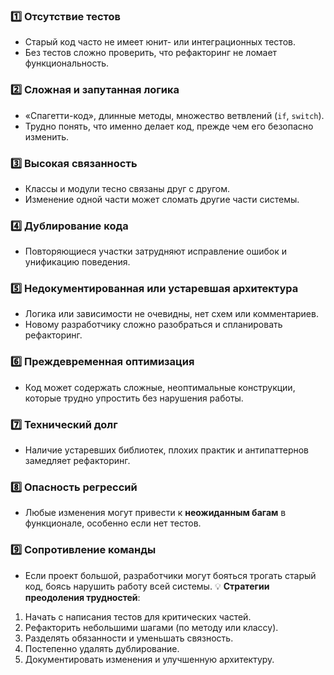 ### 1️⃣ **Отсутствие тестов**
- Старый код часто не имеет юнит- или интеграционных тестов.
- Без тестов сложно проверить, что рефакторинг не ломает функциональность.
### 2️⃣ **Сложная и запутанная логика**
- «Спагетти-код», длинные методы, множество ветвлений (`if`, `switch`).
- Трудно понять, что именно делает код, прежде чем его безопасно изменить.
### 3️⃣ **Высокая связанность**
- Классы и модули тесно связаны друг с другом.
- Изменение одной части может сломать другие части системы.
### 4️⃣ **Дублирование кода**
- Повторяющиеся участки затрудняют исправление ошибок и унификацию поведения.
### 5️⃣ **Недокументированная или устаревшая архитектура**
- Логика или зависимости не очевидны, нет схем или комментариев.
- Новому разработчику сложно разобраться и спланировать рефакторинг.
### 6️⃣ **Преждевременная оптимизация**
- Код может содержать сложные, неоптимальные конструкции, которые трудно упростить без нарушения работы.
### 7️⃣ **Технический долг**
- Наличие устаревших библиотек, плохих практик и антипаттернов замедляет рефакторинг.
### 8️⃣ **Опасность регрессий**
- Любые изменения могут привести к **неожиданным багам** в функционале, особенно если нет тестов.
### 9️⃣ **Сопротивление команды**
- Если проект большой, разработчики могут бояться трогать старый код, боясь нарушить работу всей системы.
💡 **Стратегии преодоления трудностей**:
1. Начать с написания тестов для критических частей.
2. Рефакторить небольшими шагами (по методу или классу).
3. Разделять обязанности и уменьшать связность.
4. Постепенно удалять дублирование.
5. Документировать изменения и улучшенную архитектуру.